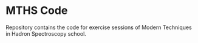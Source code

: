 # MTHS Code

Repository contains the code for exercise sessions of Modern Techniques in Hadron Spectroscopy school.
